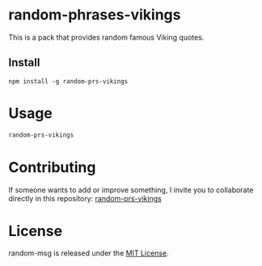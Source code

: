 # random-phrases-vikings

This is a pack that provides random famous Viking quotes.

## Install

```npm
npm install -g random-prs-vikings
```

# Usage

```bash
random-prs-vikings
```

# Contributing
If someone wants to add or improve something, I invite you to collaborate directly in this repository: [random-prs-vikings](https://github.com/sr-jerly/npm-random-phrases-vikings)

# License
random-msg is released under the [MIT License](https://opensource.org/licenses/MIT).
